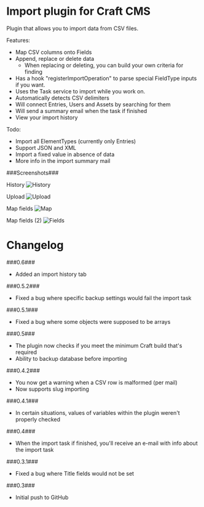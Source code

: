 Import plugin for Craft CMS
=================

Plugin that allows you to import data from CSV files.

Features:
 - Map CSV columns onto Fields
 - Append, replace or delete data
   - When replacing or deleting, you can build your own criteria for finding
 - Has a hook "registerImportOperation" to parse special FieldType inputs if you want.
 - Uses the Task service to import while you work on.
 - Automatically detects CSV delimiters
 - Will connect Entries, Users and Assets by searching for them
 - Will send a summary email when the task if finished
 - View your import history
 
Todo:
 - Import all ElementTypes (currently only Entries)
 - Support JSON and XML
 - Import a fixed value in absence of data
 - More info in the import summary mail

###Screenshots###

History
![History](https://raw.githubusercontent.com/boboldehampsink/CraftImportPlugin/gh-pages/images/history.png)

Upload
![Upload](https://raw.githubusercontent.com/boboldehampsink/CraftImportPlugin/gh-pages/images/upload.png)

Map fields
![Map](https://raw.githubusercontent.com/boboldehampsink/CraftImportPlugin/gh-pages/images/map.png)

Map fields (2)
![Fields](https://raw.githubusercontent.com/boboldehampsink/CraftImportPlugin/gh-pages/images/fields.png)

Changelog
=================
###0.6###
 - Added an import history tab

###0.5.2###
 - Fixed a bug where specific backup settings would fail the import task

###0.5.1###
 - Fixed a bug where some objects were supposed to be arrays

###0.5###
 - The plugin now checks if you meet the minimum Craft build that's required
 - Ability to backup database before importing

###0.4.2###
 - You now get a warning when a CSV row is malformed (per mail)
 - Now supports slug importing

###0.4.1###
 - In certain situations, values of variables within the plugin weren't properly checked

###0.4###
 - When the import task if finished, you'll receive an e-mail with info about the import task

###0.3.1###
 - Fixed a bug where Title fields would not be set
 
###0.3###
 - Initial push to GitHub